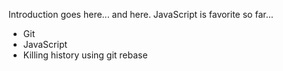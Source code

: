 Introduction goes here...
and here.
JavaScript is favorite so far...
* Git
* JavaScript
* Killing history using git rebase
